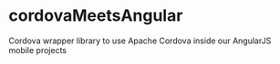 cordovaMeetsAngular
===================

Cordova wrapper library to use Apache Cordova inside our AngularJS mobile projects
